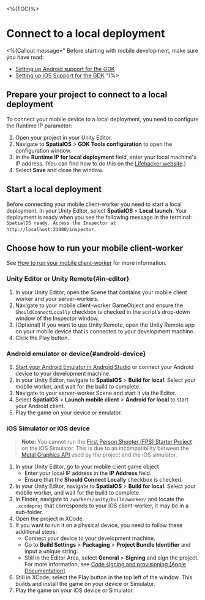 <%(TOC)%>

# Connect to a local deployment

<%(Callout message="
Before starting with mobile development, make sure you have read:

* [Setting up Android support for the GDK]({{urlRoot}}/modules/mobile/setup-android)
* [Setting up iOS Support for the GDK]({{urlRoot}}/modules/mobile/setup-ios)
")%>


## Prepare your project to connect to a local deployment

To connect your mobile device to a local deployment, you need to configure the Runtime IP parameter:

1. Open your project in your Unity Editor.
1. Navigate to **SpatialOS** > **GDK Tools configuration** to open the configuration window.
1. In the **Runtime IP for local deployment** field, enter your local machine's IP address. (You can find how to do this on the [Lifehacker website](https://lifehacker.com/5833108/how-to-find-your-local-and-external-ip-address).)
1. Select **Save** and close the window.

## Start a local deployment

Before connecting your mobile client-worker you need to start a local deployment. In your Unity Editor, select **SpatialOS** > **Local launch**. Your deployment is ready when you see the following message in the terminal: `SpatialOS ready. Access the Inspector at http://localhost:21000/inspector`.

## Choose how to run your mobile client-worker

See [How to run your mobile client-worker]({{urlRoot}}/modules/mobile/run-client) for more information.

### Unity Editor or Unity Remote{#in-editor}

1. In your Unity Editor, open the Scene that contains your mobile client worker and your server-workers.
1. Navigate to your mobile client-worker GameObject and ensure the `ShouldConnectLocally` checkbox is checked in the script’s drop-down window of the Inspector window.
1. (Optional) If you want to use Unity Remote, open the Unity Remote app on your mobile device that is connected to your development machine.
1. Click the Play button.

### Android emulator or device{#android-device}

1. [Start your Android Emulator in Android Studio](https://developer.android.com/studio/run/managing-avds) or connect your Android device to your development machine.
1. In your Unity Editor, navigate to **SpatialOS** > **Build for local**. Select your mobile worker, and wait for the build to complete.
1. Navigate to your server-worker Scene and start it via the Editor.
1. Select **SpatialOS** > **Launch mobile client** > **Android for local** to start your Android client.
1. Play the game on your device or emulator.

### iOS Simulator or iOS device

> **Note:** You cannot run the [First Person Shooter (FPS) Starter Project]({{urlRoot}}/projects/fps/overview) on the iOS Simulator. This is due to an incompatibility between the [Metal Graphics API](https://developer.apple.com/metal/) used by the project and the iOS simulator.

1. In your Unity Editor, go to your mobile client game object
    * Enter your local IP address in the **IP Address** field.
    * Ensure that the **Should Connect Locally** checkbox is checked.
1. In your Unity Editor, navigate to **SpatialOS** > **Build for local**. Select your mobile worker, and wait for the build to complete.
1. In Finder, navigate to `/workers/unity/build/worker/` and locate the `.xcodeproj` that corresponds to your iOS client-worker, it may be in a sub-folder.
1. Open the project in XCode.
1. If you want to run it on a physical device, you need to follow these additional steps:
    * Connect your device to your development machine.
    * Go to **Build Settings** > **Packaging** > **Project Bundle Identifier** and input a unique string.
    * Still in the Editor Area, select **General** > **Signing** and sign the project. For more information, see [Code signing and provisioning [Apple Documentation]](https://help.apple.com/xcode/mac/current/#/dev60b6fbbc7).
1. Still in XCode, select the Play button in the top left of the window. This builds and install the game on your device or Simulator.
1. Play the game on your iOS device or Simulator.